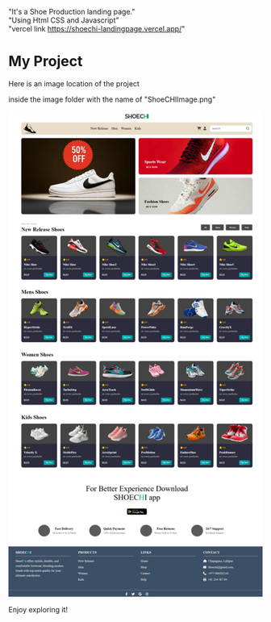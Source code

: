 "It's a Shoe Production landing page."<br/>
"Using Html CSS and Javascript"<br/>
"vercel link https://shoechi-landingpage.vercel.app/"
# My Project

Here is an image location of the project

inside the image folder with the name of "ShoeCHIImage.png"

![My Logo](Image/ShoeCHIimage.png)


Enjoy exploring it!
